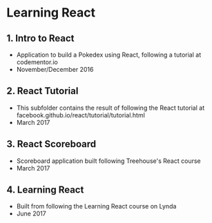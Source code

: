 # Learning React

## 1. Intro to React
  - Application to build a Pokedex using React, following a tutorial at codementor.io
  - November/December 2016

## 2. React Tutorial
  - This subfolder contains the result of following the React tutorial at facebook.github.io/react/tutorial/tutorial.html
  - March 2017

## 3. React Scoreboard
  - Scoreboard application built following Treehouse's React course
  - March 2017

## 4. Learning React
  - Built from following the Learning React course on Lynda
  - June 2017
